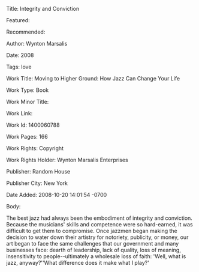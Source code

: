Title: Integrity and Conviction

Featured: 

Recommended: 

Author: Wynton Marsalis

Date: 2008

Tags: love

Work Title: Moving to Higher Ground: How Jazz Can Change Your Life

Work Type: Book

Work Minor Title:  

Work Link: 

Work Id:  1400060788

Work Pages:  166

Work Rights:  Copyright

Work Rights Holder:  Wynton Marsalis Enterprises

Publisher:  Random House

Publisher City:  New York

Date Added: 2008-10-20 14:01:54 -0700

Body:

The best jazz had always been the embodiment of integrity and conviction. Because the musicians' skills and competence were so hard-earned, it was difficult to get them to compromise. Once jazzmen began making the decision to water down their artistry for notoriety, publicity, or money, our art began to face the same challenges that our government and many businesses face: dearth of leadership, lack of quality, loss of meaning, insensitivity to people--ultimately a wholesale loss of faith: 'Well, what is jazz, anyway?''What difference does it make what I play?'


